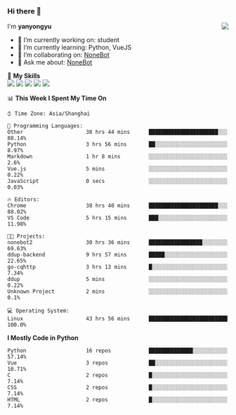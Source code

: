### Hi there 👋

<a href="#">
  <img align="right" src="https://github-readme-stats.vercel.app/api?username=yanyongyu&count_private=true&show_icons=true&bg_color=15,f2f7fd,E0EAFC" />
</a>

I'm **yanyongyu**

- 🔭 I’m currently working on: student
- 🌱 I’m currently learning: Python, VueJS
- 👯 I’m collaborating on: [NoneBot](https://github.com/nonebot)
- 💬 Ask me about: [NoneBot](https://github.com/nonebot)

🌟 **My Skills**  
![](https://img.shields.io/badge/-Python-3e74a2?style=flat-square&logo=Python&logoColor=fff)
![](https://img.shields.io/badge/-Vue-4fc08d?style=flat-square&logo=Vue.js&logoColor=fff)
![](https://img.shields.io/badge/-Node.js-339933?style=flat-square&logo=Node.js&logoColor=fff)
![](https://img.shields.io/badge/-Docker-2496ED?style=flat-square&logo=Docker&logoColor=fff)
![](https://img.shields.io/badge/-Linux-000000?style=flat-square&logo=Linux&logoColor=fff)

<!--START_SECTION:waka-->
📊 **This Week I Spent My Time On** 

```text
⌚︎ Time Zone: Asia/Shanghai

💬 Programming Languages: 
Other                    38 hrs 44 mins      ██████████████████████░░░   88.14% 
Python                   3 hrs 56 mins       ██░░░░░░░░░░░░░░░░░░░░░░░   8.97% 
Markdown                 1 hr 8 mins         ░░░░░░░░░░░░░░░░░░░░░░░░░   2.6% 
Vue.js                   5 mins              ░░░░░░░░░░░░░░░░░░░░░░░░░   0.22% 
JavaScript               0 secs              ░░░░░░░░░░░░░░░░░░░░░░░░░   0.03%

🔥 Editors: 
Chrome                   38 hrs 40 mins      ██████████████████████░░░   88.02% 
VS Code                  5 hrs 15 mins       ███░░░░░░░░░░░░░░░░░░░░░░   11.98%

🐱‍💻 Projects: 
nonebot2                 30 hrs 36 mins      █████████████████░░░░░░░░   69.63% 
ddup-backend             9 hrs 57 mins       █████░░░░░░░░░░░░░░░░░░░░   22.65% 
go-cqhttp                3 hrs 13 mins       █░░░░░░░░░░░░░░░░░░░░░░░░   7.34% 
ddup                     5 mins              ░░░░░░░░░░░░░░░░░░░░░░░░░   0.22% 
Unknown Project          2 mins              ░░░░░░░░░░░░░░░░░░░░░░░░░   0.1%

💻 Operating System: 
Linux                    43 hrs 56 mins      █████████████████████████   100.0%

```

**I Mostly Code in Python** 

```text
Python                   16 repos            ██████████████░░░░░░░░░░░   57.14% 
Vue                      3 repos             ██░░░░░░░░░░░░░░░░░░░░░░░   10.71% 
C                        2 repos             █░░░░░░░░░░░░░░░░░░░░░░░░   7.14% 
CSS                      2 repos             █░░░░░░░░░░░░░░░░░░░░░░░░   7.14% 
HTML                     2 repos             █░░░░░░░░░░░░░░░░░░░░░░░░   7.14%

```



<!--END_SECTION:waka-->
